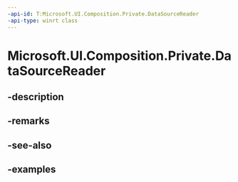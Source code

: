 ```yaml
---
-api-id: T:Microsoft.UI.Composition.Private.DataSourceReader
-api-type: winrt class
---
```


# Microsoft.UI.Composition.Private.DataSourceReader

<!--
public sealed class DataSourceReader : Microsoft.UI.Composition.CompositionObject
-->


## -description

## -remarks

## -see-also

## -examples


